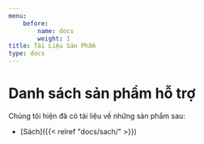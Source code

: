 ```yaml
---
menu:
    before:
        name: docs
        weight: 1
title: Tài Liệu Sản Phẩm
type: docs
---
```


# Danh sách sản phẩm hỗ trợ

Chúng tôi hiện đã có tài liệu về những sản phẩm sau:

- [Sách]({{< relref "docs/sach/" >}})
